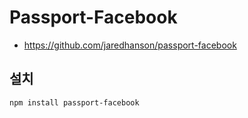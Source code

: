 # Passport-Facebook

* https://github.com/jaredhanson/passport-facebook

## 설치
```
npm install passport-facebook
```

